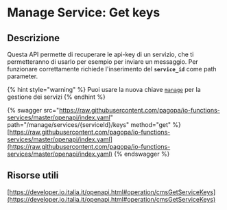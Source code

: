 # Manage Service: Get keys

## Descrizione

Questa API permette di recuperare le api-key di un servizio, che ti permetteranno di usarlo per esempio per inviare un messaggio. Per funzionare correttamente richiede l'inserimento del **`service_id`** come path parameter.

{% hint style="warning" %}
Puoi usare la nuova chiave [`manage`](../../funzionalita/pubblicare-un-servizio/chiave-manage.md) per la gestione dei servizi
{% endhint %}

{% swagger src="https://raw.githubusercontent.com/pagopa/io-functions-services/master/openapi/index.yaml" path="/manage/services/{serviceId}/keys" method="get" %}
[https://raw.githubusercontent.com/pagopa/io-functions-services/master/openapi/index.yaml](https://raw.githubusercontent.com/pagopa/io-functions-services/master/openapi/index.yaml)
{% endswagger %}

## Risorse utili <a href="#_o8mmtd1j7fhx" id="_o8mmtd1j7fhx"></a>

[https://developer.io.italia.it/openapi.html#operation/cmsGetServiceKeys](https://developer.io.italia.it/openapi.html#operation/cmsGetServiceKeys)
